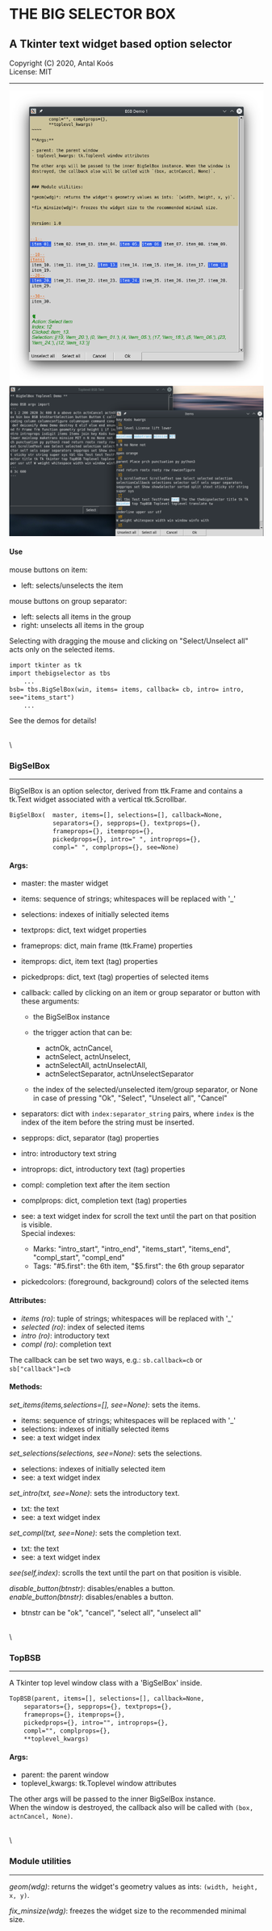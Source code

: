 
# THE BIG SELECTOR BOX

## A Tkinter text widget based option selector

Copyright (C) 2020, Antal Koós \
License: MIT

____


 ![ ](screenshot-1.png)
 ![ ](screenshot-2.png)

#### Use

mouse buttons on item:

- left: selects/unselects the item

mouse buttons on group separator:

- left: selects all items in the group
- right: unselects all items in the group

Selecting with dragging the mouse and clicking on "Select/Unselect all"
acts only on the selected items.


    import tkinter as tk
    import thebigselector as tbs
        ...
    bsb= tbs.BigSelBox(win, items= items, callback= cb, intro= intro, see="items_start")
        ...


See the demos for details!

\
\

### BigSelBox
___

BigSelBox is an option selector, derived from ttk.Frame and contains a tk.Text widget
associated with a vertical ttk.Scrollbar.


    BigSelBox(  master, items=[], selections=[], callback=None,
                separators={}, sepprops={}, textprops={},
                frameprops={}, itemprops={},
                pickedprops={}, intro=" ", introprops={},
                compl=" ", complprops={}, see=None)


#### Args:

- master: the master widget
- items: sequence of strings; whitespaces will be replaced with '_'
- selections: indexes of initially selected items
- textprops: dict, text widget properties
- frameprops: dict, main frame (ttk.Frame) properties
- itemprops: dict, item text (tag) properties
- pickedprops: dict, text (tag) properties of selected items
- callback: called by clicking on an item or group separator or button with these arguments:

    - the BigSelBox instance
    - the trigger action that can be:

      - actnOk, actnCancel,
      - actnSelect, actnUnselect,
      - actnSelectAll, actnUnselectAll,
      - actnSelectSeparator, actnUnselectSeparator

    - the index of the selected/unselected item/group separator, or None in case of pressing "Ok", "Select", "Unselect all", "Cancel"

- separators: dict with `index:separator_string` pairs, where `index` is the index of the item before the string must be inserted.
- sepprops: dict, separator (tag) properties
- intro: introductory text string
- introprops: dict, introductory text (tag) properties
- compl: completion text after the item section
- complprops: dict, completion text (tag) properties
- see: a text widget index for scroll the text until the part on that position is visible. \
 Special indexes:

  - Marks: "intro_start", "intro_end", "items_start", "items_end",
            "compl_start", "compl_end"
  - Tags: "#5.first": the 6th item, "$5.first": the 6th group separator

- pickedcolors: (foreground, background) colors of the selected items

#### Attributes:

- *items (ro)*: tuple of strings; whitespaces will be replaced with '_'
- *selected (ro)*: index of selected items
- *intro (ro)*: introductory text
- *compl (ro)*: completion text

The callback can be set two ways, e.g.: `sb.callback=cb` or `sb["callback"]=cb`

#### Methods:

*set_items(items,selections=[], see=None)*: sets the items.

- items: sequence of strings; whitespaces will be replaced with '_'
- selections: indexes of initially selected items
- see: a text widget index

*set_selections(selections, see=None)*: sets the selections.

- selections: indexes of initially selected item
- see: a text widget index

*set_intro(txt, see=None)*: sets the introductory text.

- txt: the text
- see: a text widget index

*set_compl(txt, see=None)*: sets the completion text.

- txt: the text
- see: a text widget index

*see(self,index)*: scrolls the text until the part on that position is visible.

*disable_button(btnstr)*: disables/enables a button. \
*enable_button(btnstr)*: disables/enables a button.

- btnstr can be "ok", "cancel", "select all", "unselect all"

\
\

### TopBSB
___

A Tkinter top level window class with a 'BigSelBox' inside.


    TopBSB(parent, items=[], selections=[], callback=None,
        separators={}, sepprops={}, textprops={},
        frameprops={}, itemprops={},
        pickedprops={}, intro="", introprops={},
        compl="", complprops={},
        **toplevel_kwargs)


#### Args:

- parent: the parent window
- toplevel_kwargs: tk.Toplevel window attributes

The other args will be passed to the inner BigSelBox instance. \
When the window is destroyed, the callback also will be called with `(box, actnCancel, None)`.

\
\

### Module utilities
___

*geom(wdg)*: returns the widget's geometry values as ints: `(width, height, x, y)`.

*fix_minsize(wdg)*: freezes the widget size to the recommended minimal size.

